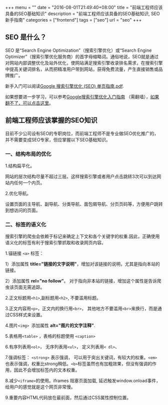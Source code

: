 +++
menu = ""
date = "2016-08-01T21:49:40+08:00"
title = "前端工程师应该具备的SEO基础知识"
description = "前端工程师应该具备的SEO基础知识, SEO新手指南"
categories = ["frontend"]
tags = ["seo"]
url = "seo"
+++

## SEO 是什么？

SEO 是“Search Engine Optimization”（搜索引擎优化）或“Search Engine Optimizer”（搜索引擎优化服务商）的首字母缩略词。通俗地说，SEO就是通过对网站内部调整优化及站外优化，使网站满足搜索引擎收录排名需求，在搜索引擎中提高关键词排名，从而把精准用户带到网站，获得免费流量，产生直接销售或品牌推广。

新手入门可以阅读[Google 搜索引擎优化 (SEO) 单页指南.pdf](https://support.google.com/webmasters/answer/35291?hl=zh-Hans). 

如果想要进一步学习，可以参考[Google搜索引擎优化入门指南](http://static.googleusercontent.com/media/www.google.com/en/us/intl/zh-cn/webmasters/docs/search-engine-optimization-starter-guide-zh-cn.pdf) （需翻墙），[如果翻不了，可以点击这里](http://www.wangxingfeng.com/posts/search-engine-optimization-starter-guide-zh-cn.pdf)。

## 前端工程师应该掌握的SEO知识

目前不少公司设有SEO的专职岗位，而前端工程师不是专业做SEO优化推广的，并不需要变成SEO专家，但应掌握以下SEO基础知识。

###  一、结构布局的优化

1.结构扁平化。

网站的层次结构尽量不超过三层。这样搜索引擎或者用户点击跳转3次可以到达网站内任何一个内页。

2.优化导航。

设置页面的主导航、副导航、分类导航、面包屑导航、分页页码等，方便用户跳转到想访问的页面。


###  二、标签的语义化

搜索引擎的爬虫会依赖于标记来确定上下文和各个关键字的权重.因此，正确使用语义化的标签有利于搜索引擎抓取和收录网页内容。

1.锚链接 `<a>` 标签：

1）添加属性 **title="链接的文字说明"**，增加对该链接的说明，尤其是指向本站的链接。 

2）添加属性 **rel="no follow"**。 对于指向非本站的链接，增加这个属性是告诉爬虫该页面无需追踪。

2.正文标题用`<h1>`,副标题用`<h2>`, 不要滥用标题。

3.正文内容用`<p>`，正文内的换行用`<br>`， 其他地方不要滥用`<br>`来换行，而是通过CSS样式来设置。

4.图片`<img> `添加属性 **alt="图片的文字注释"**.

5.表格用`<table>` ，表格的标题使用 `<caption>`

6.有序列表用`<ol>`， 无序列表用`<ul>`， 定义列表用`< dl>`、

7.强调标签： `<strong>` 表示强调， 可以用于突出关键词，有较大的权重。`<em> `也表示强调，权重比strong稍低。`<b>`标签虽然也有加粗效果，但没有强调的作用，因此不会增加标签内的文本权重。

8.减少`<iframe>`的使用。iframes 阻塞页面加载, 延迟触发window.onload事件，给用户的感觉就是这个网页非常慢。

9.重要内容HTML代码放在最前面，然后通过CSS属性控制位置。
